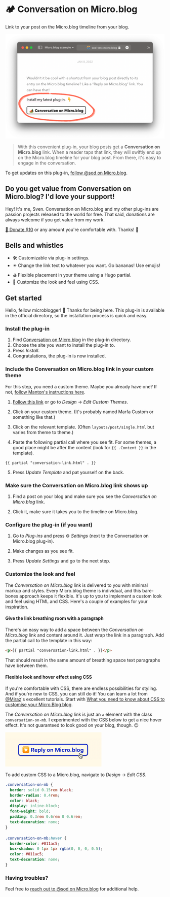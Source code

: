 # 🏕 Conversation on Micro.blog

Link to your post on the Micro.blog timeline from your blog.

![](https://github.com/svendahlstrand/plugin-conversation-on-mb/raw/main/docs/screenshot.png)

> With this convenient plug-in, your blog posts get a **Conversation on Micro.blog** link. When a reader taps that link, they will swiftly end up on the Micro.blog timeline for your blog post. From there, it's easy to engage in the conversation.

To get updates on this plug-in, [follow @sod on Micro.blog](https://micro.blog/sod).

## Do you get value from Conversation on Micro.blog? I'd love your support!

Hey! It's me, Sven. Conversation on Micro.blog and my other plug-ins are passion projects released to the world for free. That said, donations are always welcome if you get value from my work.

[💸 Donate $10](https://dahlstrand.net/donate/) or any amount you're comfortable with. Thanks! 🙏

## Bells and whistles

* 🛠 Customizable via plug-in settings.
* ✴️ Change the link text to whatever you want. Go bananas! Use emojis!
* ⛳️ Flexible placement in your theme using a Hugo partial.
* 🎁 Customize the look and feel using CSS.

## Get started

Hello, fellow microblogger! 👋 Thanks for being here. This plug-in is available in the official directory, so the installation process is quick and easy.

### Install the plug-in

1. Find [Conversation on Micro.blog](https://micro.blog/account/plugins/view/41) in the plug-in directory.
2. Choose the site you want to install the plug-in to.
3. Press *Install*.
4. Congratulations, the plug-in is now installed.

### Include the Conversation on Micro.blog link in your custom theme

For this step, you need a custom theme. Maybe you already have one? If not, [follow Manton's instructions here](https://help.micro.blog/t/custom-themes/59).

1. [Follow this link](https://micro.blog/account/themes) or go to *Design* → *Edit Custom Themes*.

2. Click on your custom theme. (It's probably named Marfa Custom or something like that.)

3. Click on the relevant template. (Often `layouts/post/single.html` but varies from theme to theme.)

4. Paste the following partial call where you see fit. For some themes, a good place might be after the content (look for `{{ .Content }}` in the template).
```
{{ partial "conversation-link.html" . }}
```

5. Press *Update Template* and pat yourself on the back.

### Make sure the Conversation on Micro.blog link shows up

1. Find a post on your blog and make sure you see the *Conversation on Micro.blog* link.

2. Click it, make sure it takes you to the timeline on Micro.blog.

### Configure the plug-in (if you want)

1. Go to *Plug-ins* and press ⚙️ *Settings* (next to the Conversation on Micro.blog plug-in).

2. Make changes as you see fit.

3. Press *Update Settings* and go to the next step.

### Customize the look and feel

The *Conversation on Micro.blog* link is delivered to you with minimal markup and styles. Every Micro.blog theme is individual, and this bare-bones approach keeps it flexible. It's up to you to implement a custom look and feel using HTML and CSS. Here's a couple of examples for your inspiration.

#### Give the link breathing room with a paragraph

There's an easy way to add a space between the *Conversation on Micro.blog* link and content around it. Just wrap the link in a paragraph. Add the partial call to the template in this way:

```html
<p>{{ partial "conversation-link.html" . }}</p>
```

That should result in the same amount of breathing space text paragraphs have between them.

#### Flexible look and hover effect using CSS

If you're comfortable with CSS, there are endless possibilities for styling. And if you're new to CSS, you can still do it! You can learn a lot from [@Miraz](http://micro.blog/miraz)'s excellent tutorials. Start with [What you need to know about CSS to customise your Micro.Blog blog](https://custom.micro.blog/2019/06/04/what-you-need.html).

The *Conversation on Micro.blog* link is just an `a` element with the class `conversation-on-mb`. I experimented with the CSS below to get a nice hover effect. It's not guaranteed to look good on your blog, though. 😉

<img src="https://github.com/svendahlstrand/plugin-conversation-on-mb/raw/main/docs/styling-example.png" alt="" width="304" height="108" />

To add custom CSS to a Micro.blog, navigate to *Design* → *Edit CSS*.

```css
.conversation-on-mb {
  border: solid 0.15rem black;
  border-radius: 0.4rem;
  color: black;
  display: inline-block;
  font-weight: bold;
  padding: 0.3rem 0.6rem 0 0.6rem;
  text-decoration: none;
}

.conversation-on-mb:hover {
  border-color: #011ac5;
  box-shadow: 0 1px 1px rgba(0, 0, 0, 0.5);
  color: #011ac5;
  text-decoration: none;
}
```

### Having troubles?

Feel free to [reach out to @sod on Micro.blog](https://micro.blog/sod) for additional help.
